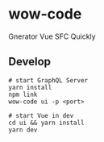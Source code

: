# wow-code
Gnerator Vue SFC Quickly

## Develop
```shell
# start GraphQL Server 
yarn install
npm link
wow-code ui -p <port>

# start Vue in dev
cd ui && yarn install
yarn dev
```